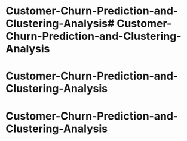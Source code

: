 # Customer-Churn-Prediction-and-Clustering-Analysis# Customer-Churn-Prediction-and-Clustering-Analysis
# Customer-Churn-Prediction-and-Clustering-Analysis
# Customer-Churn-Prediction-and-Clustering-Analysis
